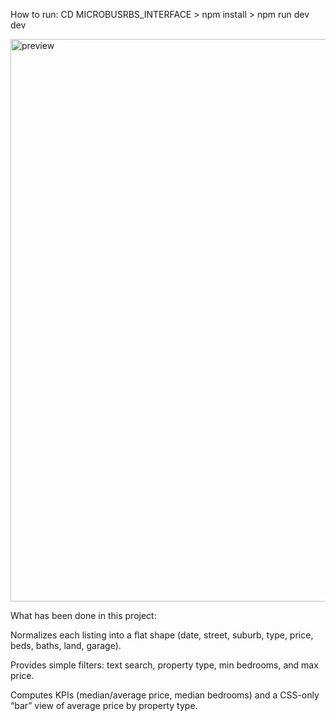 How to run: CD MICROBUSRBS_INTERFACE
           > npm install
           > npm run dev dev

<img width="1440" height="900" alt="preview" src="https://github.com/user-attachments/assets/7a3564ec-347c-4fa1-b075-c6501830c737" />



What has been done in this project:

Normalizes each listing into a flat shape (date, street, suburb, type, price, beds, baths, land, garage).

Provides simple filters: text search, property type, min bedrooms, and max price.

Computes KPIs (median/average price, median bedrooms) and a CSS-only “bar” view of average price by property type.
